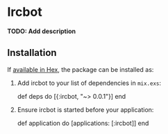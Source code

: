 # Ircbot

**TODO: Add description**

## Installation

If [available in Hex](https://hex.pm/docs/publish), the package can be installed as:

  1. Add ircbot to your list of dependencies in `mix.exs`:

        def deps do
          [{:ircbot, "~> 0.0.1"}]
        end

  2. Ensure ircbot is started before your application:

        def application do
          [applications: [:ircbot]]
        end

